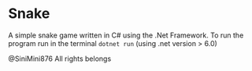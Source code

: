 # Snake

A simple snake game written in C# using the .Net Framework.
To run the program run in the terminal `dotnet run` (using .net version > 6.0)

@SiniMini876 All rights belongs
